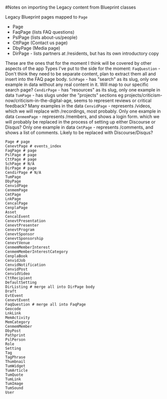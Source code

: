 #Notes on importing the Legacy content from Blueprint classes

Legacy Blueprint pages mapped to `Page`
- Page
- FaqPage (lists FAQ questions)
- PslPage (lists about-us/people)
- CttPage (Contact us page)
- DbyPage (Media page)
- DirPage - lists partners at /residents, but has its own introductory copy

These are the ones that for the moment I think will be covered by other aspects of the app
Types I've put to the side for the moment:
`FaqQuestion` - Don't think they need to be separate content, plan to extract them all and insert into the FAQ page body.
`SchPage` - has "search" as its slug, only one example in data without any real content in it. Will map to our specific search page?
`CendirPage` - has "resources" as its slug, only one example in data
`TumPage` - has slugs under the "projects" sections eg projects/criticism-now/criticism-in-the-digital-age, seems to represent reviews or critical feedback? Many examples in the data
`CenvidPage` - represents /videos, which we will replace with /recordings, most probably. Only one example in data
`CenmemPage` - represents /members, and shows a login form. which we will probably be replaced in the process of setting up either Discourse or Disqus? Only one example in data
`CmtPage` - represents /comments, and shows a list of comments. Likely to be replaced with Discourse/Disqus?

    Page # page
    CenevtPage # events_index
    FaqPage # page
    PslPage # page
    CttPage # page
    SchPage # N/A
    DirPage # page
    CendirPage # N/A
    TumPage
    DbyPage
    CenvidPage
    CenmemPage
    CmtPage
    LnkPage
    CencalPage
    CenplaPage
    Asset
    CencalEvent
    CenevtPresentation
    CenevtPresenter
    CenevtProgram
    CenevtSponsor
    CenevtSponsorship
    CenevtVenue
    CenmemMemberInterest
    CenmemMemberInterestCategory
    CenplaBook
    CenvidJob
    CenvidNotification
    CenvidPost
    CenvidVideo
    CttRecipient
    DefaultSetting
    DirListing # merge all into DirPage body
    Draft
    EvtEvent
    CenevtEvent
    FaqQuestion # merge all into FaqPage
    Geocode
    LnkLink
    MemActivity
    MemCategory
    CenmemMember
    DbyPost
    Pathprint
    PslPerson
    Role
    Setting
    Tag
    TagPhrase
    Thumbnail
    TumWidget
    TumArticle
    TumQuote
    TumLink
    TumImage
    TumSound
    User